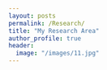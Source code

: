 ```yaml
---
layout: posts
permalink: /Research/
title: "My Research Area"
author_profile: true
header:
  image: "/images/11.jpg"
---
```



